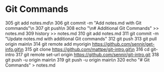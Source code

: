 # Git Commands
  305  git add notes.md\n
  306  git commit -m "Add notes.md with Git commands"\n
  307  git push\n
  308  echo "\n# Additional Git Commands" >> notes.md
  309  history >> notes.md
  310  git add notes.md
  311  git commit -m "Update notes.md with additional Git commands"
  312  git push
  313  git pull origin main\n
  314  git remote add myorigin https://github.com/sennir/get-info.git\n
  315  git clone https://github.com/mattpe/git-intro.git\n
  316  cd git-intro
  317  git remote set-url origin https://github.com/sennir/git-intro.git
  318  git push -u origin main\n
  319  git push -u origin main\n
  320  echo "# Git Commands" > notes.md
